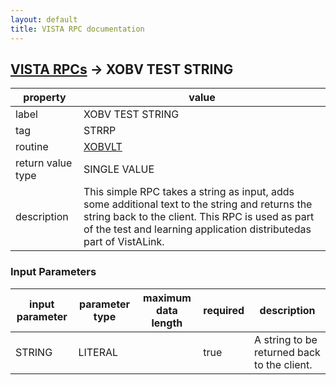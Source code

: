 ```yaml
---
layout: default
title: VISTA RPC documentation
---
```




## [VISTA RPCs](TableOfContent.md) &#8594; XOBV TEST STRING 

 property | value 
--- | --- 
 label | XOBV TEST STRING
 tag | STRRP
 routine | [XOBVLT](http://code.osehra.org/dox/Routine_XOBVLT_source.html)
 return value type | SINGLE VALUE
 description | This simple RPC takes a string as input, adds some additional text to the string and returns the string back to the client. This RPC is used as part of the test and learning application distributedas part of VistALink.

### Input Parameters

| input parameter | parameter type | maximum data length | required | description | 
| --- | --- | --- | --- | --- | 
| STRING | LITERAL |  | true | A string to be returned back to the client. | 